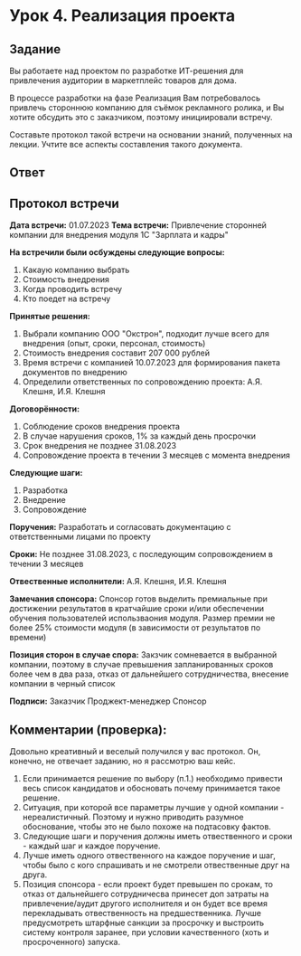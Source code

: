 # Урок 4. Реализация проекта
## Задание
Вы работаете над проектом по разработке ИТ-решения для привлечения аудитории в маркетплейс товаров для дома.

В процессе разработки на фазе Реализация Вам потребовалось привлечь стороннюю компанию для съёмок рекламного ролика, и Вы хотите обсудить это с заказчиком, поэтому инициировали встречу.

Составьте протокол такой встречи на основании знаний, полученных на лекции. Учтите все аспекты составления такого документа.

## Ответ

## Протокол встречи 
**Дата встречи:** 01.07.2023
**Тема встречи:** Привлечение сторонней компании для внедрения модуля 1С "Зарплата и кадры"

**На встречили были осбуждены следующие вопросы:**
1. Какаую компанию выбрать
2. Стоимость внедрения
3. Когда проводить встречу
4. Кто поедет на встречу

**Принятые решения:**
1. Выбрали компанию ООО "Окстрон", подходит лучше всего для внедрения (опыт, сроки, персонал, стоимость)
2. Стоимость внедрения составит 207 000 рублей
3. Время встречи с компанией 10.07.2023 для формирования пакета документов по внедрению
4. Определили ответственных по сопровождению проекта: А.Я. Клешня, И.Я. Клешня

**Договорённости:**
1. Соблюдение сроков внедрения проекта
2. В случае нарушения сроков, 1% за каждый день просрочки
3. Срок внедрения не позднее 31.08.2023
4. Сопровождение проекта в течении 3 месяцев с момента внедрения

**Следующие шаги:**
1. Разработка
2. Внедрение
3. Сопровождение

**Поручения:**
Разработать и согласовать документацию с ответственными лицами по проекту 

**Сроки:**
Не позднее 31.08.2023, с последующим сопровождением в течении 3 месяцев

**Отвественные исполнители:**
А.Я. Клешня, И.Я. Клешня

**Замечания спонсора:**
Спонсор готов выделить премиальные при достижении результатов в кратчайшие сроки и/или обеспечении обучения пользователей использваония модуля. Размер премии не более 25% стоимости модуля (в зависимости от результатов по времени)

**Позиция сторон в случае спора:**
Закзчик сомневается в выбранной компании, поэтому в случае превышения запланированных сроков более чем в два раза, отказ от дальнейшего сотрудничества, внесение компании в черный список

**Подписи:**
Заказчик
Проджект-менеджер
Спонсор


## Комментарии (проверка):
Довольно креативный и веселый получился у вас протокол. Он, конечно, не отвечает заданию, но я рассмотрю ваш кейс.
1. Если принимается решение по выбору (п.1.) необходимо привести весь список кандидатов и обосновать почему принимается такое решение.
2. Ситуация, при которой все параметры лучшие у одной компании - нереалистичный. Поэтому и нужно приводить разумное обоснование, чтобы это не было похоже на подтасовку фактов.
3. Следующие шаги и поручения должны иметь отвественного и сроки - каждый шаг и каждое поручение.
4. Лучше иметь одного отвественного на каждое поручение и шаг, чтобы было с кого спрашивать и не смотрели отвественные друг на друга.
5. Позиция спонсора - если проект будет превышен по срокам, то отказ от дальнейшего сотрудничесва принесет доп затраты на привлечение/аудит другого исполнителя и он будет все время перекладывать отвественность на предшественника. Лучше предусмотреть штарфные санкции за просрочку и выстроить систему контроля заранее, при условии качественного (хоть и просроченного) запуска.